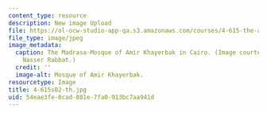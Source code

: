 ```yaml
---
content_type: resource
description: New image Upload
file: https://ol-ocw-studio-app-qa.s3.amazonaws.com/courses/4-615-the-architecture-of-cairo-spring-2002/54eae3fe0cad081e7fa0913bc7aa941d_4-615s02-th.jpg
file_type: image/jpeg
image_metadata:
  caption: The Madrasa-Mosque of Amir Khayerbak in Cairo. (Image courtesy of Prof.
    Nasser Rabbat.)
  credit: ''
  image-alt: Mosque of Amir Khayerbak.
resourcetype: Image
title: 4-615s02-th.jpg
uid: 54eae3fe-0cad-081e-7fa0-913bc7aa941d
---
```

